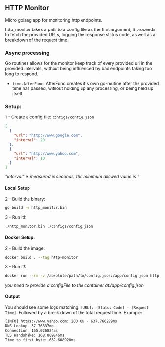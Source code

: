 ## HTTP Monitor

Micro golang app for monitoring http endpoints.

http_monitor takes a path to a config file as the first argument, it proceeds to fetch the provided URLs, logging the response status code, as well as a breakdown of the request time.

### Async processing

Go routines allows for the monitor keep track of every provided url in the provided intervals, without being influenced by bad endpoints taking too long to respond.

- `time.AfterFunc`: AfterFunc creates it's own go-routine after the provided time has passed, without holding up any processing, or being held up itself.

### Setup:

1 - Create a config file:
`configs/config.json`

```json
[
  {
    "url": "http://www.google.com",
    "interval": 20
  },
  {
    "url": "http://www.yahoo.com",
    "interval": 10
  }
]
```

_"interval" is measured in seconds, the minimum allowed value is 1_

#### Local Setup

2 - Build the binary:

```bash
go build -o http_monitor.bin
```

3 - Run it!:

```bash
./http_monitor.bin ./configs/config.json
```

#### Docker Setup:

2 - Build the image:

```bash
docker build . --tag http-monitor
```

3 - Run it!:

```bash
docker run --rm -v /absolute/path/to/config.json:/app/config.json http-monitor
```

_you need to provide a configFile to the container at:/app/config.json_

#### Output

You should see some logs matching: `[URL]: [Status Code] - [Request Time]`. Followed by a break down of the total request time. Example:

```bash
[INFO] https://www.yahoo.com: 200 OK - 637.766229ms
DNS Lookup: 37.76337ms
Connection: 165.026824ms
TLS Handshake: 168.809246ms
Time to first byte: 637.608928ms
```
